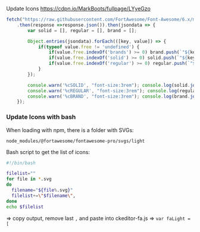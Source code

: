 Update Icons https://cdpn.io/MarkBoots/fullpage/LYyeGzo

```javascript
fetch("https://raw.githubusercontent.com/FortAwesome/Font-Awesome/6.x/metadata/icons.json")
    .then(response =>response.json()).then(jsondata => {
        var solid = [], regular = [], brand = [];

        Object.entries(jsondata).forEach(([key, value]) => {
            if(typeof value.free != 'undefined') {
                if(value.free.indexOf('brands') >= 0) brand.push(`"${key}"`);
                if(value.free.indexOf('solid') >= 0) solid.push(`"${key}"`);
                if(value.free.indexOf('regular') >= 0) regular.push(`"${key}"`);
            }
        });

        console.warn('%cSOLID', "font-size:3rem"); console.log(solid.join(','));
        console.warn('%cREGULAR', "font-size:3rem"); console.log(regular.join(','));
        console.warn('%cBRAND', "font-size:3rem"); console.log(brand.join(','));
    });
```

### Update Icons with bash

When loading with npm, there is a folder with SVGs: 

`node_modules/@fortawesome/fontawesome-pro/svgs/light`

Bash script to get the list of icons:  

```bash
#!/bin/bash

filelist=""
for file in *.svg
do
  filename="${file%.svg}"
  filelist+=\"$filename\",
done
echo $filelist
```

=> copy output, remove last `,` and paste into ckeditor-fa.js => `var faLight = [`
